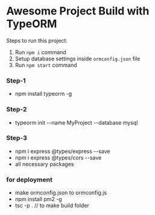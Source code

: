 # Awesome Project Build with TypeORM

Steps to run this project:

1. Run `npm i` command
2. Setup database settings inside `ormconfig.json` file
3. Run `npm start` command

### Step-1
- npm install typeorm -g

### Step-2
- typeorm init --name MyProject --database mysql

### Step-3
- npm i express  @types/express --save
- npm i express  @types/cors --save
- all necessary packages

### for deployment
- make ormconfig.json to ormconfig.js
- npm install pm2 -g
- tsc -p . // to make build folder




